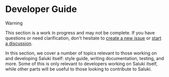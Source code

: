 # Developer Guide

> [!WARNING]
> This section is a work in progress and may not be complete. If you have questions or need clarification, don't
> hesitate to [create a new issue](https://github.com/DataDog/saluki/issues/new/choose) or [start a
> discussion](https://github.com/DataDog/saluki/discussions/new/choose).


In this section, we cover a number of topics relevant to those working on and developing Saluki itself: style guide,
writing documentation, testing, and more. Some of this is only relevant to developers working on Saluki itself, while
other parts will be useful to those looking to contribute to Saluki.
